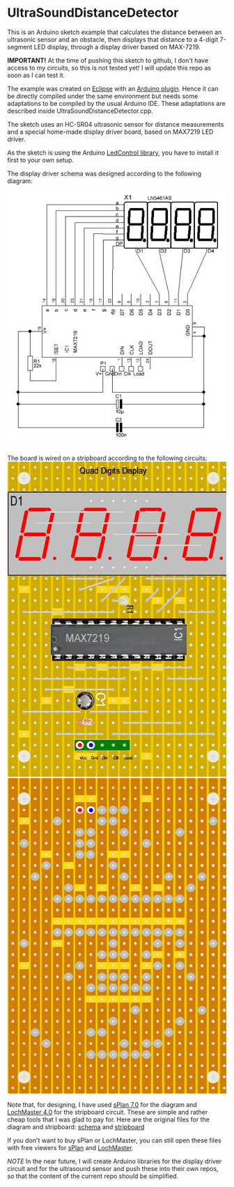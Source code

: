 UltraSoundDistanceDetector
==========================

This is an Arduino sketch example that calculates the distance between an ultrasonic sensor and an obstacle, then displays that distance to a 4-digit 7-segment LED display, through a display driver based on MAX-7219.

**IMPORTANT!** At the time of pushing this sketch to github, I don't have access to my circuits, so this is not tested yet! I will update this repo as soon as I can test it.

The example was created on [Eclipse](http://www.eclipse.org/) with an [Arduino plugin](http://www.baeyens.it/eclipse/).
Hence it can be directly compiled under the same environment but needs some adaptations to be compiled by the usual Arduino IDE. These adaptations are described inside UltraSoundDistanceDetector.cpp.

The sketch uses an HC-SR04 ultrasonic sensor for distance measurements and a special home-made display driver board, based on MAX7219 LED driver.

As the sketch is using the Arduino [LedControl library](http://playground.arduino.cc/uploads/Main/LedControl.zip), you have to install it first to your own setup.

The display driver schema was designed according to the following diagram:
![Display Driver schema](/docs/DisplayDriver-diagram.JPG)

The board is wired on a stripboard according to the following circuits:
![stripboard component side](/docs/DisplayDriver-board-1.JPG)
![stripboard copper side](/docs/DisplayDriver-board-2.JPG)

Note that, for designing, I have used [sPlan 7.0](http://www.abacom-online.de/uk/html/splan.html) for the diagram and [LochMaster 4.0](http://www.abacom-online.de/uk/html/lochmaster.html) for the stripboard circuit. These are simple and rather cheap tools that I was glad to pay for.
Here are the original files for the diagram and stripboard:
[schema](/docs/4DigitsMux.spl7) and [stripboard](/docs/4DigitsMux2.LM4)

If you don't want to buy sPlan or LochMaster, you can still open these files with free viewers for [sPlan](http://www.abacom-online.de/updates/sPlan70_Viewer.exe) and [LochMaster](http://www.abacom-online.de/updates/LochMaster40_Viewer.zip).

*NOTE* In the near future, I will create Arduino libraries for the display driver circuit and for the ultrasound sensor and push these into their own repos, so that the content of the current repo should be simplified.
